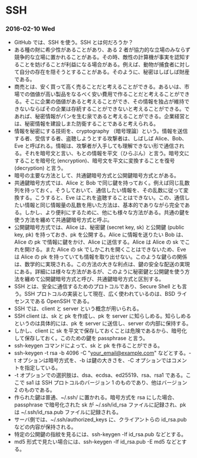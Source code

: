 # SSH

### 2016-02-10 Wed

* GitHub では、SSH を使う。SSH とは何だろうか？
* ある種の財に希少性があることがあり、ある 2 者が協力的な立場のみならず競争的な立場に置かれることがある。その時、敵性の計算機が事実を認知することを妨げることが利益になる場合がある。例えば、動物が捕食者に対して自分の存在を隠そうとすることがある。そのように、秘密はしばしば財産である。
* 商売とは、安く買って高く売ることだと考えることができる。あるいは、市場での価値が高い製品をなるべく安い費用で作ることだと考えることができる。そこに企業の価値があると考えることができ、その情報を独占が維持できないならばその企業は存続することができないと考えることができる。であれば、秘密情報がパンを生む泉であると考えることができる。企業経営とは、秘密情報を建設しまた防衛することであると考えられる。
* 情報を秘密にする技術を、cryptography （暗号理論）という。情報を送信する者、受信する者、盗聴しようとする攻撃者は、しばしば Alice、Bob、Eve と呼ばれる。情報は、攻撃者が入手しても理解できない形で通信される。それを暗号文と言い、もとの情報を平文（ひらぶん）と言う。暗号文にすることを暗号化 (encryption)、暗号文を平文に変換することを復号 (decryption) と言う。
* 暗号の主要な方法として、共通鍵暗号方式と公開鍵暗号方式とがある。
* 共通鍵暗号方式では、Alice と Bob で同じ鍵を持っておく。例えば同じ乱数列を持っておく。そうしておいて、通信したい情報を、その乱数に従って変換する。こうすると、Eve はこれを盗聴することはできない。この、通信したい情報と同じ情報量の乱数を用いた方法は、基本的でありながら完全である。しかし、より便利にするために、他にも様々な方法がある。共通の鍵を使う方法を纏めて共通鍵暗号方式と呼ぶ。
* 公開鍵暗号方式では、Alice は、秘密鍵 (secret key, sk) と公開鍵 (public key, pk) を持っておき、pk を公開する。Alice に情報を送りたい Bob は、Alice の pk で情報に鍵をかけ、Alice に送信する。Alice は Alice の sk でこれを開ける。また Alice の sk でしかこれを開くことはできないため、Eve は Alice の pk を持っていても情報を取り出せない。このような鍵らの関係は、数学的に実現される。この方法の大きな利点は、鍵の安全な配送の実現にある。詳細には様々な方法があるが、このように秘密鍵と公開鍵を使う方法を纏めて公開鍵暗号方式と呼び、共通鍵暗号方式と区別する。
* SSH とは、安全に通信するためのプロトコルであり、Secure Shell とも言う。SSH プロトコルの実装として現在、広く使われているのは、BSD ライセンスである OpenSSH である。
* SSH では、client と server という概念が用いられる。
* SSH client は、sk と pk を作成し、pk を server に知らしめる。知らしめるというのは具体的には、pk を server に送信し、server の内部に保持する。
* しかし、client に sk を平文で保存しておくことは危険であるから、暗号化して保存しておく。このための鍵を passphrase と言う。
* ssh-keygen コマンドによって、sk と pk を作ることができる。
* ssh-keygen -t rsa -b 4096 -C "your_email@example.com" などとする。-t オプションは暗号方式を、-b は鍵の大きさを、-C オプションではコメントを指定している。
* -t オプションでの選択肢は、dsa、ecdsa、ed25519、rsa、rsa1 である。ここで sa1 は SSH プロトコルのバージョン 1 のものであり、他はバージョン 2 のものである。
* 作られた鍵は普通、~/.ssh/ に置かれる。暗号方式を rsa にした場合、passphrase で暗号化された sk が ~/.ssh/id\_rsa ファイルに記録され、pk は ~/.ssh/id\_rsa.pub ファイルに記録される。
* サーバ側では、~/.ssh/authorized\_keys に、クライアントらの id\_rsa.pub などの内容が保持される。
* 特定の公開鍵の指紋を見るには、ssh-keygen -lf id\_rsa.pub などとする。
* md5 形式で見たい場合には、ssh-keygen -lf id\_rsa.pub -E md5 などとする。

